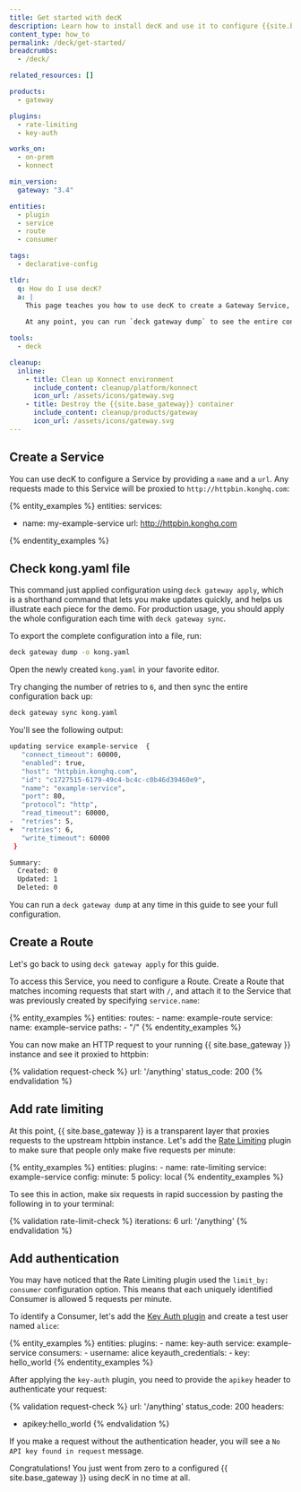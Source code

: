 ```yaml
---
title: Get started with decK
description: Learn how to install decK and use it to configure {{site.base_gateway}}
content_type: how_to
permalink: /deck/get-started/
breadcrumbs:
  - /deck/

related_resources: []

products:
  - gateway

plugins:
  - rate-limiting
  - key-auth

works_on:
  - on-prem
  - konnect

min_version:
  gateway: "3.4"

entities:
  - plugin
  - service
  - route
  - consumer

tags:
  - declarative-config

tldr:
  q: How do I use decK?
  a: |
    This page teaches you how to use decK to create a Gateway Service, Route, Plugins, and Consumers using a declarative configuration file (`kong.yaml`). It uses the `deck gateway apply` command to build the configuration up incrementally. 
    
    At any point, you can run `deck gateway dump` to see the entire configuration of {{site.base_gateway}} at once. 

tools:
  - deck

cleanup:
  inline:
    - title: Clean up Konnect environment
      include_content: cleanup/platform/konnect
      icon_url: /assets/icons/gateway.svg
    - title: Destroy the {{site.base_gateway}} container
      include_content: cleanup/products/gateway
      icon_url: /assets/icons/gateway.svg
---
```


## Create a Service

You can use decK to configure a Service by providing a `name` and a `url`. Any requests made to this Service will be proxied to `http://httpbin.konghq.com`:

{% entity_examples %}
entities:
  services:
  - name: my-example-service
    url: http://httpbin.konghq.com

{% endentity_examples %}

## Check kong.yaml file

This command just applied configuration using `deck gateway apply`, which is a shorthand command that lets you make updates quickly, 
and helps us illustrate each piece for the demo.
For production usage, you should apply the whole configuration each time with `deck gateway sync`.

To export the complete configuration into a file, run:
```sh
deck gateway dump -o kong.yaml
``` 

Open the newly created `kong.yaml` in your favorite editor.

Try changing the number of retries to `6`, and then sync the entire configuration back up:

```sh
deck gateway sync kong.yaml
```

You'll see the following output:

```sh
updating service example-service  {
   "connect_timeout": 60000,
   "enabled": true,
   "host": "httpbin.konghq.com",
   "id": "c1727515-6179-49c4-bc4c-c0b46d39460e9",
   "name": "example-service",
   "port": 80,
   "protocol": "http",
   "read_timeout": 60000,
-  "retries": 5,
+  "retries": 6,
   "write_timeout": 60000
 }

Summary:
  Created: 0
  Updated: 1
  Deleted: 0
```

You can run a `deck gateway dump` at any time in this guide to see your full configuration.

## Create a Route

Let's go back to using `deck gateway apply` for this guide.

To access this Service, you need to configure a Route. 
Create a Route that matches incoming requests that start with `/`, and attach it to the Service that was previously created by specifying `service.name`:

{% entity_examples %}
entities:
  routes:
    - name: example-route
      service:
        name: example-service
      paths:
        - "/"
{% endentity_examples %}

You can now make an HTTP request to your running {{ site.base_gateway }} instance and see it proxied to httpbin:

{% validation request-check %}
url: '/anything'
status_code: 200
{% endvalidation %}

## Add rate limiting

At this point, {{ site.base_gateway }} is a transparent layer that proxies requests to the upstream httpbin instance. Let's add the [Rate Limiting](/plugins/rate-limiting/) plugin to make sure that people only make five requests per minute:

{% entity_examples %}
entities:
  plugins:
    - name: rate-limiting
      service: example-service
      config:
        minute: 5
        policy: local
{% endentity_examples %}

To see this in action, make six requests in rapid succession by pasting the following in to your terminal:

{% validation rate-limit-check %}
iterations: 6
url: '/anything'
{% endvalidation %}

## Add authentication

You may have noticed that the Rate Limiting plugin used the `limit_by: consumer` configuration option. This means that each uniquely identified Consumer is allowed 5 requests per minute.

To identify a Consumer, let's add the [Key Auth plugin](/plugins/key-auth/) and create a test user named `alice`:

{% entity_examples %}
entities:
  plugins:
    - name: key-auth
      service: example-service
  consumers:
    - username: alice
      keyauth_credentials:
        - key: hello_world
{% endentity_examples %}

After applying the `key-auth` plugin, you need to provide the `apikey` header to authenticate your request:

{% validation request-check %}
url: '/anything'
status_code: 200
headers:
  - apikey:hello_world
{% endvalidation %}

If you make a request without the authentication header, you will see a `No API key found in request` message.

Congratulations! You just went from zero to a configured {{ site.base_gateway }} using decK in no time at all.
